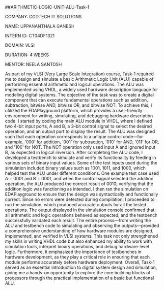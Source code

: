 ##ARITHMETIC-LOGIC-UNIT-ALU-Task-1

COMPANY: CODTECH IT SOLUTIONS

NAME: UPPANANTHALA GANESH

INTERN ID: CT04DF1321

DOMAIN: VLSI

DURATION: 4 WEEKS

MENTOR: NEELA SANTOSH

As part of my VLSI (Very Large Scale Integration) course, Task-1 required me to design and simulate a basic Arithmetic Logic Unit (ALU) capable of performing essential arithmetic and logical operations. The ALU was implemented using VHDL, a widely used hardware description language for modeling digital systems. The objective of the task was to create a digital component that can execute fundamental operations such as addition, subtraction, bitwise AND, bitwise OR, and bitwise NOT. To achieve this, I utilized the EDAPlayground platform, which provides a user-friendly environment for writing, simulating, and debugging hardware description code. I started by coding the main ALU module in VHDL, where I defined two 4-bit input ports, A and B, a 3-bit control signal to select the desired operation, and an output port to display the result.
The ALU was designed such that each operation corresponds to a unique control code—for example, '000' for addition, '001' for subtraction, '010' for AND, '011' for OR, and '100' for NOT. The NOT operation only used input A and ignored input B, as expected in logical inversion. After completing the ALU code, I developed a testbench to simulate and verify its functionality by feeding in various sets of binary input values. Some of the test inputs used during the simulation included binary values such as 1001, 1011, and 1000, which helped test the ALU under different conditions. One example test case used A = 0001 and B = 0001, and when the control signal selected the addition operation, the ALU produced the correct result of 0010, verifying that the addition logic was functioning as intended. I then ran the simulation on EDAPlayground to ensure that the design was syntactically and functionally correct. Since no errors were detected during compilation, I proceeded to run the simulation, which produced accurate outputs for all the tested operations.
The output displayed in the simulation console confirmed that all arithmetic and logic operations behaved as expected, and the testbench successfully validated each result. The entire process—from writing the ALU and testbench code to simulating and observing the outputs—provided a comprehensive understanding of how hardware modules are designed, implemented, and verified in VLSI systems. This task not only strengthened my skills in writing VHDL code but also enhanced my ability to work with simulation tools, interpret binary operations, and debug hardware-level logic. Furthermore, it emphasized the importance of testbenches in hardware development, as they play a critical role in ensuring that each module performs accurately before hardware deployment. Overall, Task-1 served as an essential introduction to digital system design and simulation, giving me a hands-on opportunity to explore the core building blocks of processors through the practical implementation of a basic but functional ALU.





